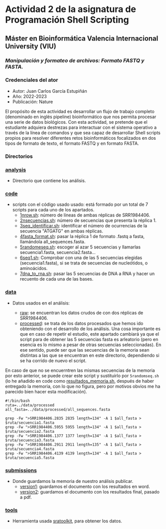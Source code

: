# **Actividad 2 de la asignatura de Programación Shell Scripting** 

## **Máster en Bioinformática Valencia Internacional University (VIU)** 

### ***Manipulación y formateo de archivos: Formato FASTQ y FASTA.***

### **Credenciales del ator**

* Autor: Juan Carlos García Estupiñán
* Año: 2022-2023
* Publicación: Nature

El propósito de esta actividad es desarrollar un flujo de trabajo completo (denominado en inglés pipeline) bioinformático que nos permita procesar una serie de datos biológicos. Con esta actividad, se pretende que el estudiante adquiera destrezas para interactuar con el sistema operativo a través de la línea de comandos y que sea capaz de desarrollar Shell scripts propios para resolver diferentes retos bioinformáticos focalizados en dos tipos de formato de texto, el formato FASTQ y en formato FASTA.

### **Directorios**

### [analysis](analysis)

* Directorio que contiene los análisis. 

### [code](code)

* scripts con el código usado usado: está formado por un total de 7 scripts para cada uno de los apartados.
    * [1nrow.sh](code/1nrow.sh): número de líneas de ambas réplicas de SRR1984406.
    * [2nsecuencias.sh](code/2nsecuencias.sh): número de secuencias que presenta la réplica 1.
    * [3seq_identificar.sh](code/3seq_indentificar.sh): identificar el número de ocurrencias de la secuencia "ATGATG" en ambas réplicas.
    * [4fasta_format.sh](code/4fasta_format.sh): pasar la réplica 1 de formato .fastq a fasta, llamándola all_sequences.fasta.
    * [5randomeseq.sh](code/5randomseq.sh): escoger al azar 5 secuencias y llamarlas secuencia1.fasta, secuencia2.fasta...
    * [6seq1.sh](code/6seq1.sh): Comprobar con una de las 5 secuencias elegidas (secuencia1.fasta), si se trata de secuencias de nucleótidos, o aminoácidos.
    * [7dna_to_rna.sh](code/7dna_to_rna.sh): pasar las 5 secuencias de DNA a RNA y hacer un recuento de cada una de las bases.

### [data](data)

* Datos usados en el análisis:

    *  [raw](data/raw/): se encuentran los datos crudos de con dos réplicas de SRR1984406.
    * [processed](data/processed/): se trata de los datos procesados que hemos ido obteniendo con el desarrollo de los análisis. Una cosa importante es que en caso de repetir el estudio, este apartado cambiará ya que el script para de obtener las 5 secuencias fasta es arleatorio (pero en esencia es lo mismo a pesar de otras secuencias seleccionadas). En ese sentido, puede ser que las secuencias de la memoria sean distintas a las que se encuentran en este directorio, dependiendo si se ha corrido de nuevo el script.
    
En caso de que no se encuerntren las mismas secuencias de la memoria por esto anterior, se puede crear este script y sustituirlo por ```5randomseq.sh``` (lo he añadido en code como [resultados_memoria.sh](code/resultados_memoria.sh), después de haber entregado la memoria, con lo que no figura, pero por motivos obvios me ha parecido bien hacer esta modificación).

```
#!/bin/bash
ruta=../data/processed
all_fasta=../data/processed/all_sequences.fasta

grep -Fw ">SRR1984406.2835 2835 length=134" -A 1 $all_fasta > $ruta/secuencia1.fasta
grep -Fw ">SRR1984406.5955 5955 length=134" -A 1 $all_fasta > $ruta/secuencia2.fasta
grep -Fw ">SRR1984406.1377 1377 length=134" -A 1 $all_fasta > $ruta/secuencia3.fasta
grep -Fw ">SRR1984406.2911 2911 length=135" -A 1 $all_fasta > $ruta/secuencia4.fasta
grep -Fw ">SRR1984406.4139 4139 length=134" -A 1 $all_fasta > $ruta/secuencia5.fasta

```

### [submissions](submmissions)

* Donde guardamos la memoria de nuestro análisis  publicar.
    * [version1](submission/version1/): guardamos el documento con los resultados en word.
    * [version2](submission/version2/): guardamos el documento con los resultados final, pasado a pdf.

### [tools](tools)

* Herramienta usada [sratoolkit](https://github.com/ncbi/sra-tools/wiki/02.-Installing-SRA-Toolkit), para obtener los datos.







